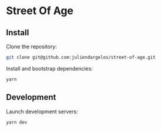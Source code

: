 # Street Of Age

## Install

Clone the repository:

```bash
git clone git@github.com:juliendargelos/street-of-age.git
```

Install and bootstrap dependencies:

```
yarn
```

## Development

Launch development servers:

```
yarn dev
```

